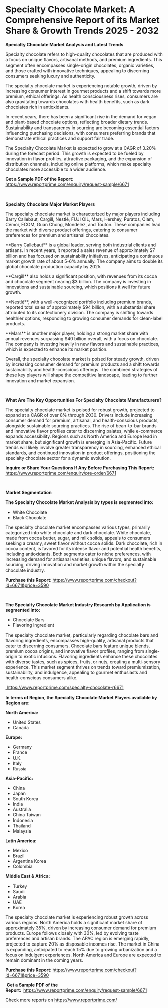 <p><h1>Specialty Chocolate Market: A Comprehensive Report of its Market Share & Growth Trends 2025 - 2032</h1></p><p><strong>Specialty Chocolate Market Analysis and Latest Trends</strong></p>
<p><p>Specialty chocolate refers to high-quality chocolates that are produced with a focus on unique flavors, artisanal methods, and premium ingredients. This segment often encompasses single-origin chocolates, organic varieties, and those crafted with innovative techniques, appealing to discerning consumers seeking luxury and authenticity. </p><p>The specialty chocolate market is experiencing notable growth, driven by increasing consumer interest in gourmet products and a shift towards more premium, ethical offerings. As health consciousness rises, consumers are also gravitating towards chocolates with health benefits, such as dark chocolates rich in antioxidants. </p><p>In recent years, there has been a significant rise in the demand for vegan and plant-based chocolate options, reflecting broader dietary trends. Sustainability and transparency in sourcing are becoming essential factors influencing purchasing decisions, with consumers preferring brands that demonstrate ethical practices and support fair trade.</p><p>The Specialty Chocolate Market is expected to grow at a CAGR of 3.20% during the forecast period. This growth is expected to be fueled by innovation in flavor profiles, attractive packaging, and the expansion of distribution channels, including online platforms, which make specialty chocolates more accessible to a wider audience.</p></p>
<p><strong>Get a Sample PDF of the Report:&nbsp;</strong> <a href="https://www.reportprime.com/enquiry/request-sample/6671?utm_campaign=2468&utm_medium=2&utm_source=Github&utm_content=ia&utm_term=19032025&utm_id=specialty-chocolate">https://www.reportprime.com/enquiry/request-sample/6671</a></p>
<p>&nbsp;</p>
<p><strong>Specialty Chocolate Major Market Players</strong></p>
<p><p>The specialty chocolate market is characterized by major players including Barry Callebaut, Cargill, Nestlé, FUJI OIL, Mars, Hershey, Puratos, Olam, Cémoi, ECOM, Guan Chong, Mondelez, and Touton. These companies lead the market with diverse product offerings, catering to consumer preferences for premium and artisanal chocolates.</p><p>**Barry Callebaut** is a global leader, serving both industrial clients and artisans. In recent years, it reported a sales revenue of approximately $7 billion and has focused on sustainability initiatives, anticipating a continuous market growth rate of about 5-6% annually. The company aims to double its global chocolate production capacity by 2025.</p><p>**Cargill** also holds a significant position, with revenues from its cocoa and chocolate segment nearing $3 billion. The company is investing in innovations and sustainable sourcing, which positions it well for future growth.</p><p>**Nestlé**, with a well-recognized portfolio including premium brands, reported total sales of approximately $94 billion, with a substantial share attributed to its confectionery division. The company is shifting towards healthier options, responding to growing consumer demands for clean-label products. </p><p>**Mars** is another major player, holding a strong market share with annual revenues surpassing $40 billion overall, with a focus on chocolate. The company is investing heavily in new flavors and sustainable practices, which is expected to enhance its market position.</p><p>Overall, the specialty chocolate market is poised for steady growth, driven by increasing consumer demand for premium products and a shift towards sustainability and health-conscious offerings. The combined strategies of these key players will shape the competitive landscape, leading to further innovation and market expansion.</p></p>
<p>&nbsp;</p>
<p><strong>What Are The Key Opportunities For Specialty Chocolate Manufacturers?</strong></p>
<p><p>The specialty chocolate market is poised for robust growth, projected to expand at a CAGR of over 8% through 2030. Drivers include increasing consumer demand for premium, artisanal, and health-conscious products, alongside sustainable sourcing practices. The rise of bean-to-bar brands and innovative flavor profiles cater to discerning palates, while e-commerce expands accessibility. Regions such as North America and Europe lead in market share, but significant growth is emerging in Asia-Pacific. Future trends will likely involve greater transparency in sourcing, enhanced ethical standards, and continued innovation in product offerings, positioning the specialty chocolate sector for a dynamic evolution.</p></p>
<p><strong>Inquire or Share Your Questions If Any Before Purchasing This Report:</strong> <a href="https://www.reportprime.com/enquiry/pre-order/6671?utm_campaign=2468&utm_medium=2&utm_source=Github&utm_content=ia&utm_term=19032025&utm_id=specialty-chocolate">https://www.reportprime.com/enquiry/pre-order/6671</a></p>
<p>&nbsp;</p>
<p><strong>Market Segmentation</strong></p>
<p><strong>The Specialty Chocolate Market Analysis by types is segmented into:</strong></p>
<p><ul><li>White Chocolate</li><li>Black Chocolate</li></ul></p>
<p><p>The specialty chocolate market encompasses various types, primarily categorized into white chocolate and dark chocolate. White chocolate, made from cocoa butter, sugar, and milk solids, appeals to consumers seeking a creamy, sweet flavor without cocoa solids. Dark chocolate, rich in cocoa content, is favored for its intense flavor and potential health benefits, including antioxidants. Both segments cater to niche preferences, with increasing demand for artisanal varieties, unique flavors, and sustainable sourcing, driving innovation and market growth within the specialty chocolate industry.</p></p>
<p><strong>Purchase this Report:&nbsp;</strong><a href="https://www.reportprime.com/checkout?id=6671&price=3590&utm_campaign=2468&utm_medium=2&utm_source=Github&utm_content=ia&utm_term=19032025&utm_id=specialty-chocolate">https://www.reportprime.com/checkout?id=6671&price=3590</a></p>
<p>&nbsp;</p>
<p><strong>The Specialty Chocolate Market Industry Research by Application is segmented into:</strong></p>
<p><ul><li>Chocolate Bars</li><li>Flavoring Ingredient</li></ul></p>
<p><p>The specialty chocolate market, particularly regarding chocolate bars and flavoring ingredients, encompasses high-quality, artisanal products that cater to discerning consumers. Chocolate bars feature unique blends, premium cocoa origins, and innovative flavor profiles, ranging from single-origin to exotic infusions. Flavoring ingredients enhance these chocolates with diverse tastes, such as spices, fruits, or nuts, creating a multi-sensory experience. This market segment thrives on trends toward premiumization, sustainability, and indulgence, appealing to gourmet enthusiasts and health-conscious consumers alike.</p></p>
<p><a href="https://www.reportprime.com/specialty-chocolate-r6671?utm_campaign=2468&utm_medium=2&utm_source=Github&utm_content=ia&utm_term=19032025&utm_id=specialty-chocolate">&nbsp;https://www.reportprime.com/specialty-chocolate-r6671</a></p>
<p><strong>In terms of Region, the Specialty Chocolate Market Players available by Region are:</strong></p>
<p>
    <p> <strong> North America: </strong>
        <ul>
            <li>United States</li>
            <li>Canada</li>
        </ul>
        </p> 
    <p> <strong> Europe: </strong>
        <ul>
            <li>Germany</li>
            <li>France</li>
            <li>U.K.</li>
            <li>Italy</li>
            <li>Russia</li>
        </ul>
        </p> 
    <p> <strong> Asia-Pacific: </strong>
        <ul>
            <li>China</li>
            <li>Japan</li>
            <li>South Korea</li>
            <li>India</li>
            <li>Australia</li>
            <li>China Taiwan</li>
            <li>Indonesia</li>
            <li>Thailand</li>
            <li>Malaysia</li>
        </ul>
        </p> 
    <p> <strong> Latin America: </strong>
        <ul>
            <li>Mexico</li>
            <li>Brazil</li>
            <li>Argentina Korea</li>
            <li>Colombia</li>
        </ul>
        </p> 
    <p> <strong> Middle East & Africa: </strong>
        <ul>
            <li>Turkey</li>
            <li>Saudi</li>
            <li>Arabia</li>
            <li>UAE</li>
            <li>Korea</li>
        </ul>
    </p>
    </p>
<p><p>The specialty chocolate market is experiencing robust growth across various regions. North America holds a significant market share of approximately 35%, driven by increasing consumer demand for premium products. Europe follows closely with 30%, led by evolving taste preferences and artisan brands. The APAC region is emerging rapidly, projected to capture 20% as disposable incomes rise. The market in China is expanding, anticipated to reach 15% due to growing urbanization and a focus on indulgent experiences. North America and Europe are expected to remain dominant in the coming years.</p></p>
<p><strong>Purchase this Report: </strong><a href="https://www.reportprime.com/checkout?id=6671&price=3590&utm_campaign=2468&utm_medium=2&utm_source=Github&utm_content=ia&utm_term=19032025&utm_id=specialty-chocolate">https://www.reportprime.com/checkout?id=6671&price=3590</a></p>
<p>&nbsp;<strong>Get a Sample PDF of the Report:&nbsp;&nbsp;</strong><a href="https://www.reportprime.com/enquiry/request-sample/6671?utm_campaign=2468&utm_medium=2&utm_source=Github&utm_content=ia&utm_term=19032025&utm_id=specialty-chocolate">https://www.reportprime.com/enquiry/request-sample/6671</a></p>
<p><strong></strong></p>
<p>Check more reports on <a href="https://www.reportprime.com/?utm_campaign=2468&utm_medium=2&utm_source=Github&utm_content=ia&utm_term=19032025&utm_id=specialty-chocolate">https://www.reportprime.com/</a></p>
